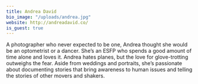 ```yaml
---
title: Andrea David
bio_image: "/uploads/andrea.jpg"
website: http://andreadavid.co/
is_guest: true
---
```


A photographer who never expected to be one, Andrea thought she would be an optometrist or a dancer. She’s an ESFP who spends a good amount of time alone and loves it. Andrea hates planes, but the love for glove-trotting outweighs the fear. Aside from weddings and portraits, she’s passionate about documenting stories that bring awareness to human issues and telling the stories of other movers and shakers.